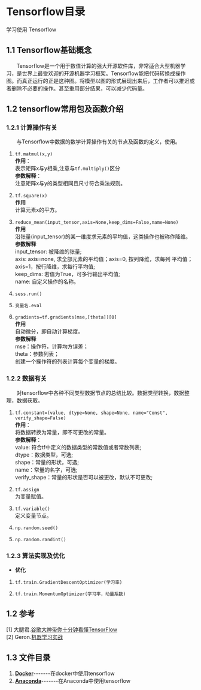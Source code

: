 # Tensorflow目录
学习使用 Tensorflow
## <div id="11-Tensorflow基础概念">1.1 Tensorflow基础概念</div>
&nbsp;&nbsp;&nbsp;&nbsp;&nbsp;&nbsp;&nbsp;Tensorflow是一个用于数值计算的强大开源软件库，非常适合大型机器学习，是世界上最受欢迎的开源机器学习框架。Tensorflow能把代码转换成操作图。而真正运行的正是这种图。将模型以图的形式展现出来后，工作者可以推迟或者删除不必要的操作。甚至重用部分结果，可以减少代码量。  

## 1.2 tensorflow常用包及函数介绍
### 1.2.1 计算操作有关
&nbsp;&nbsp;&nbsp;&nbsp;&nbsp;&nbsp;&nbsp;与Tensorflow中数据的数学计算操作有关的节点及函数的定义，使用。
   
1. `tf.matmul(x,y)`  
**作用**：  
表示矩阵x与y相乘,注意与`tf.multiply()`区分  
**参数解释**：  
注意矩阵x与y的类型相同且尺寸符合乘法规则。
  
2. `tf.square(x)`  
**作用**  
计算元素x的平方。
  
3. `reduce_mean(input_tensor,axis=None,keep_dims=False,name=None)`  
**作用**  
沿张量(input_tensor)的某一维度求元素的平均值，这类操作也被称作降维。  
**参数解释**  
input_tensor: 被降维的张量;  
axis: axis=none, 求全部元素的平均值；axis=0, 按列降维，求每列     平均值；axis=1，按行降维，求每行平均值;  
keep_dims: 若值为True，可多行输出平均值;  
name: 自定义操作的名称。 

4. `sess.run()`

5. `变量名.eval`  

6. `gradients=tf.gradients(mse,[theta])[0]`  
**作用**  
自动微分，即自动计算梯度。  
**参数解释**  
mse：操作符，计算均方误差；  
theta：参数列表；  
创建一个操作符的列表计算每个变量的梯度。  

### 1.2.2 数据有关
&nbsp;&nbsp;&nbsp;&nbsp;&nbsp;&nbsp;&nbsp;对tensorflow中各种不同类型数据节点的总结比较。数据类型转换，数据整理，数据获取。

1. `tf.constant=(value, dtype=None, shape=None, name="Const", verify_shape=False)`  
**作用**：  
将数据转换为常量，即不可更改的常量。  
**参数解释**：  
value: 符合tf中定义的数据类型的常数值或者常数列表;  
dtype：数据类型，可选;  
shape：常量的形状，可选;  
name：常量的名字，可选;  
verify_shape：常量的形状是否可以被更改，默认不可更改;

2. `tf.assign`   
为变量赋值。

3. `tf.variable()`  
定义变量节点。  

4. `np.random.seed()`  

5. `np.random.randint()`
### 1.2.3 算法实现及优化  
+ **优化**
 1. `tf.train.GradientDescentOptimizer(学习率)`  
   
 2. `tf.train.MomentumOptimizer(学习率，动量系数)`   


## <div id="12-参考">1.2 参考</div>  
[1] 大腿君.[谷歌大神带你十分钟看懂TensorFlow](https://zhuanlan.zhihu.com/p/32225723)  
[2] Geron.[机器学习实战](https://book.douban.com/subject/30317874/)
## <div id="13-文件目录">1.3 文件目录</div>
1. **[Docker](Docker)**-------在docker中使用tensorflow
2. **[Anaconda](Anaconda)**-------在Anaconda中使用tensorflow
